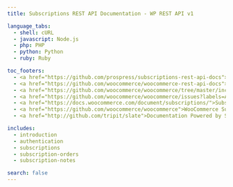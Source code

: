 ```yaml
---
title: Subscriptions REST API Documentation - WP REST API v1

language_tabs:
  - shell: cURL
  - javascript: Node.js
  - php: PHP
  - python: Python
  - ruby: Ruby

toc_footers:
  - <a href="https://github.com/prospress/subscriptions-rest-api-docs">Contributing to WCS REST API Docs</a>
  - <a href="https://github.com/woocommerce/woocommerce-rest-api-docs">Contributing to WC REST API Docs</a>
  - <a href="https://github.com/woocommerce/woocommerce/tree/master/includes/api">WC REST API Source on GitHub</a>
  - <a href="https://github.com/woocommerce/woocommerce/issues?labels=API&amp;page=1&amp;state=open">WC REST API Issues</a>
  - <a href="https://docs.woocommerce.com/document/subscriptions/">Subscriptions Documentation</a>
  - <a href="https://github.com/woocommerce/woocommerce">WooCommerce Subscriptions</a>
  - <a href="http://github.com/tripit/slate">Documentation Powered by Slate</a>

includes:
  - introduction
  - authentication
  - subscriptions
  - subscription-orders
  - subscription-notes

search: false
---
```

